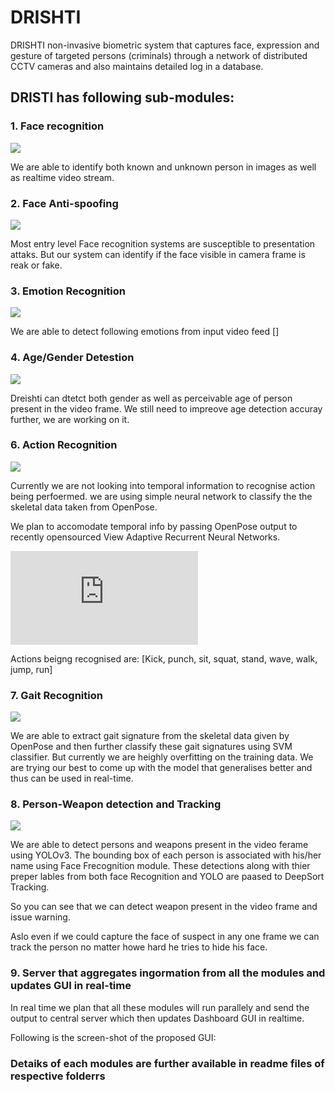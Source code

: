# DRISHTI

DRISHTI non-invasive biometric system that captures face, expression and gesture of targeted persons (criminals) through a network of distributed  CCTV cameras and also maintains detailed log in a database.

## DRISTI has following sub-modules:
### 1. Face recognition
![](https://github.com/madhuraut/MS331_Age-of-Ultron/blob/master/demo_vids/face%20recognition.gif)

We are able to identify both known and unknown person in images as well as realtime video stream. 
### 2. Face Anti-spoofing
![](https://github.com/madhuraut/MS331_Age-of-Ultron/blob/master/demo_vids/anti_spoofing.gif)

Most entry level Face recognition systems are susceptible to presentation attaks.
But our system can identify if the face visible in camera frame is reak or fake.
### 3. Emotion Recognition
![](https://github.com/madhuraut/MS331_Age-of-Ultron/blob/master/demo_vids/emotion_recognition.gif)

We are able to detect following emotions from input video feed
[]
### 4. Age/Gender Detestion
![](https://github.com/madhuraut/MS331_Age-of-Ultron/blob/master/demo_vids/gender_age_detection.gif)

Dreishti can dtetct both gender as well as perceivable age of person present in the video frame. We still need to impreove age detection accuray further, we are working on it. 
### 6. Action Recognition
![](https://github.com/madhuraut/MS331_Age-of-Ultron/blob/master/demo_vids/action%20recognition.gif)

Currently we are not looking into temporal information to recognise action being perfoermed. we are using simple neural network to classify the the skeletal data taken from OpenPose. 

We plan to accomodate temporal info by passing OpenPose output to recently opensourced View Adaptive Recurrent Neural Networks.

![](https://github.com/microsoft/View-Adaptive-Neural-Networks-for-Skeleton-based-Human-Action-Recognition/blob/master/README.md)

Actions beigng recognised are:
[Kick, punch, sit, squat, stand, wave, walk, jump, run]
### 7. Gait Recognition
![](https://github.com/madhuraut/MS331_Age-of-Ultron/blob/master/demo_vids/gait_recognition.gif)

We are able to extract gait signature from the skeletal data given by OpenPose and then further classify these gait signatures using SVM classifier. But currently we are heighly overfitting on the training data. We are trying our best to come up with the model that generalises better and thus can be used in real-time.  
### 8. Person-Weapon detection and Tracking
![](https://github.com/madhuraut/MS331_Age-of-Ultron/blob/master/demo_vids/object_face_track.gif)

We are able to detect persons and weapons present in the video ferame using YOLOv3. The bounding box of each person is associated with his/her name using Face Frecognition module. These detections along with thier preper lables from both face Recognition and YOLO are paased to DeepSort Tracking.

So you can see that we can detect weapon present in the video frame and issue warning.

Aslo even if we could capture the face of suspect in any one frame we can track the person no matter howe hard he tries to hide his face. 
### 9. Server that aggregates ingormation from all the modules and updates GUI in real-time

In real time we plan that all these modules will run parallely and send the output to central server which then updates Dashboard GUI in realtime. 

Following is the screen-shot of the proposed GUI:

### Detaiks of each modules are further available in readme files of respective folderrs 


